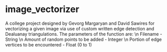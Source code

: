# image_vectorizer

A college project designed by Gevorg Margaryan and David Sawires for vectorizing a given image via use of custom written edge detection and Dealuanay triangulations.
The parameters of the function are: \n
  Filename - String \n
  Amount of random points to be added - Integer \n
  Portion of edge vertices to be encountered - Float (0 to 1)
